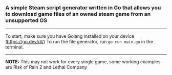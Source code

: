 ### A simple Steam script generator written in Go that allows you to download game files of an owned steam game from an unsupported OS
---
To start, make sure you have Golang installed on your device (https://go.dev/dl/)
To run the file generator, run  `go run main.go`  in the terminal.

---
**NOTE:** This may not work for every single game, some working examples are Risk of Rain 2 and Lethal Company